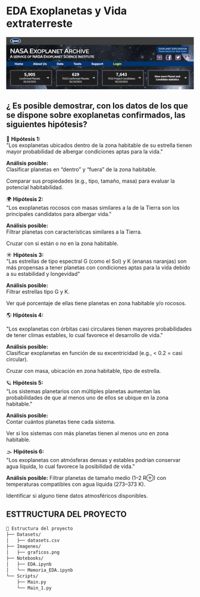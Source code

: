 
# **EDA Exoplanetas y Vida extraterreste**

![Exoplanetas](Imagenes/Exoplanetas.jpg)

## ¿ Es posible demostrar, con los datos de los que se dispone sobre exoplanetas confirmados, las siguientes hipótesis?

🔬 **Hipótesis 1:**  
"Los exoplanetas ubicados dentro de la zona habitable de su estrella tienen mayor probabilidad de albergar condiciones aptas para la vida."  

**Análisis posible:**  
Clasificar planetas en “dentro” y “fuera” de la zona habitable.

Comparar sus propiedades (e.g., tipo, tamaño, masa) para evaluar la potencial habitabilidad.

🌍  **Hipótesis 2:**   
"Los exoplanetas rocosos con masas similares a la de la Tierra son los principales candidatos para albergar vida."   

**Análisis posible:**  
Filtrar planetas con características similares a la Tierra.

Cruzar con si están o no en la zona habitable.

☀️ **Hipótesis 3:**   
"Las estrellas de tipo espectral G (como el Sol) y K (enanas naranjas) son más propensas a tener planetas con condiciones aptas para la vida debido a su estabilidad y 
longevidad"  

**Análisis posible:**  
Filtrar estrellas tipo G y K.

Ver qué porcentaje de ellas tiene planetas en zona habitable y/o rocosos.

🌎 **Hipótesis 4:**   

"Los exoplanetas con órbitas casi circulares tienen mayores probabilidades de tener climas estables, lo cual favorece el desarrollo de vida."  

**Análisis posible:**  
Clasificar exoplanetas en función de su excentricidad (e.g., < 0.2 = casi circular).

Cruzar con masa, ubicación en zona habitable, tipo de estrella.

🪐 **Hipótesis 5:**   
"Los sistemas planetarios con múltiples planetas aumentan las probabilidades de que al menos uno de ellos se ubique en la zona habitable."  

**Análisis posible:**  
Contar cuántos planetas tiene cada sistema.

Ver si los sistemas con más planetas tienen al menos uno en zona habitable.

🌫 **Hipótesis 6:**   
"Los exoplanetas con atmósferas densas y estables podrían conservar agua líquida, lo cual favorece la posibilidad de vida."  

**Análisis posible:**
Filtrar planetas de tamaño medio (1–2 R⊕) con temperaturas compatibles con agua líquida (273–373 K).

Identificar si alguno tiene datos atmosféricos disponibles.

## ESTTRUCTURA DEL PROYECTO

```plaintext
📁 Estructura del proyecto
├── Datasets/
│   ├── datasets.csv
├── Imagenes/
│   ├── graficos.png
├── Notebooks/
│   ├── EDA.ipynb
│   └── Memoria_EDA.ipynb
└── Scripts/
    ├── Main.py
    └── Main_1.py


